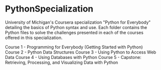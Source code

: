 # PythonSpecialization
University of Michigan's Coursera specialization "Python for Everybody" detailing the basics of Python syntax and use.  Each folder contains the Python files to solve the challenges presented in each of the courses offered in this specialization.

Course 1 - Programming for Everybody (Getting Started with Python)
Course 2 - Python Data Structures
Course 3 - Using Python to Access Web Data
Course 4 - Using Databases with Python
Course 5 - Capstone: Retrieving, Processing, and Visualizing Data with Python
